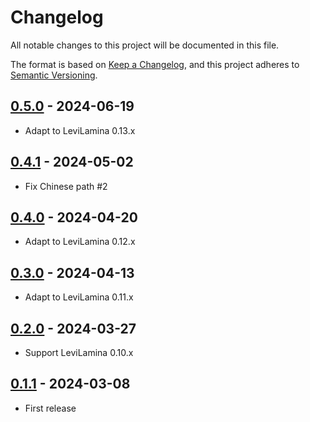 # Changelog

All notable changes to this project will be documented in this file.

The format is based on [Keep a Changelog](https://keepachangelog.com/en/1.0.0/),
and this project adheres to [Semantic Versioning](https://semver.org/spec/v2.0.0.html).

## [0.5.0] - 2024-06-19

- Adapt to LeviLamina 0.13.x

## [0.4.1] - 2024-05-02

- Fix Chinese path #2

## [0.4.0] - 2024-04-20

- Adapt to LeviLamina 0.12.x

## [0.3.0] - 2024-04-13

- Adapt to LeviLamina 0.11.x

## [0.2.0] - 2024-03-27

- Support LeviLamina 0.10.x

## [0.1.1] - 2024-03-08

- First release

[0.5.0]: https://github.com/LiteLDev/LegacyAddonsManager/compare/v0.4.1...v0.5.0
[0.4.1]: https://github.com/LiteLDev/LegacyAddonsManager/compare/v0.4.0...v0.4.1
[0.4.0]: https://github.com/LiteLDev/LegacyAddonsManager/compare/v0.3.0...v0.4.0
[0.3.0]: https://github.com/LiteLDev/LegacyAddonsManager/compare/v0.2.0...v0.3.0
[0.2.0]: https://github.com/LiteLDev/LegacyAddonsManager/compare/v0.1.1...v0.2.0
[0.1.1]: https://github.com/LiteLDev/LegacyAddonsManager/releases/tag/v0.1.1
